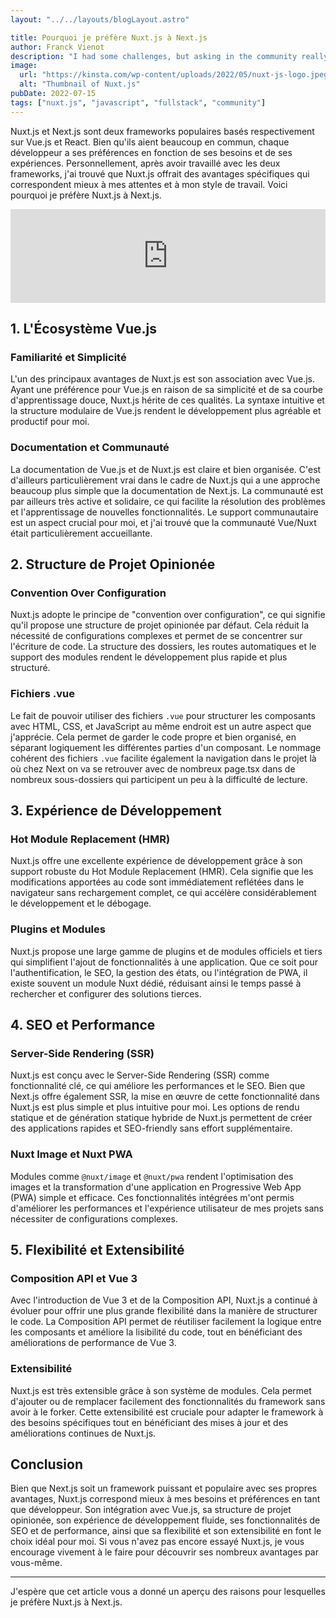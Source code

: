 ```yaml
---
layout: "../../layouts/blogLayout.astro"

title: Pourquoi je préfère Nuxt.js à Next.js
author: Franck Vienot
description: "I had some challenges, but asking in the community really helped!"
image:
  url: "https://kinsta.com/wp-content/uploads/2022/05/nuxt-js-logo.jpeg"
  alt: "Thumbnail of Nuxt.js"
pubDate: 2022-07-15
tags: ["nuxt.js", "javascript", "fullstack", "community"]
---
```


Nuxt.js et Next.js sont deux frameworks populaires basés respectivement sur Vue.js et React. Bien qu'ils aient beaucoup en commun, chaque développeur a ses préférences en fonction de ses besoins et de ses expériences. Personnellement, après avoir travaillé avec les deux frameworks, j'ai trouvé que Nuxt.js offrait des avantages spécifiques qui correspondent mieux à mes attentes et à mon style de travail. Voici pourquoi je préfère Nuxt.js à Next.js.

<!-- markdownlint-disable-next-line MD033 -->
<iframe width="100%" src="https://www.youtube.com/embed/dCxSsr5xuL8?si=L7CDznexR29jpHTz" title="YouTube video player" frameborder="0" allow="accelerometer; autoplay; clipboard-write; encrypted-media; gyroscope; picture-in-picture; web-share" referrerpolicy="strict-origin-when-cross-origin" allowfullscreen></iframe>

## 1. L'Écosystème Vue.js

### Familiarité et Simplicité

L'un des principaux avantages de Nuxt.js est son association avec Vue.js. Ayant une préférence pour Vue.js en raison de sa simplicité et de sa courbe d'apprentissage douce, Nuxt.js hérite de ces qualités. La syntaxe intuitive et la structure modulaire de Vue.js rendent le développement plus agréable et productif pour moi.

### Documentation et Communauté

La documentation de Vue.js et de Nuxt.js est claire et bien organisée. C'est d'ailleurs particulièrement vrai dans le cadre de Nuxt.js qui a une approche beaucoup plus simple que la documentation de Next.js. La communauté est par ailleurs très active et solidaire, ce qui facilite la résolution des problèmes et l'apprentissage de nouvelles fonctionnalités. Le support communautaire est un aspect crucial pour moi, et j'ai trouvé que la communauté Vue/Nuxt était particulièrement accueillante.

## 2. Structure de Projet Opinionée

### Convention Over Configuration

Nuxt.js adopte le principe de "convention over configuration", ce qui signifie qu'il propose une structure de projet opinionée par défaut. Cela réduit la nécessité de configurations complexes et permet de se concentrer sur l'écriture de code. La structure des dossiers, les routes automatiques et le support des modules rendent le développement plus rapide et plus structuré.

### Fichiers .vue

Le fait de pouvoir utiliser des fichiers `.vue` pour structurer les composants avec HTML, CSS, et JavaScript au même endroit est un autre aspect que j'apprécie. Cela permet de garder le code propre et bien organisé, en séparant logiquement les différentes parties d'un composant. Le nommage cohérent des fichiers `.vue` facilite également la navigation dans le projet là où chez Next on va se retrouver avec de nombreux page.tsx dans de nombreux sous-dossiers qui participent un peu à la difficulté de lecture.

## 3. Expérience de Développement

### Hot Module Replacement (HMR)

Nuxt.js offre une excellente expérience de développement grâce à son support robuste du Hot Module Replacement (HMR). Cela signifie que les modifications apportées au code sont immédiatement reflétées dans le navigateur sans rechargement complet, ce qui accélère considérablement le développement et le débogage.

### Plugins et Modules

Nuxt.js propose une large gamme de plugins et de modules officiels et tiers qui simplifient l'ajout de fonctionnalités à une application. Que ce soit pour l'authentification, le SEO, la gestion des états, ou l'intégration de PWA, il existe souvent un module Nuxt dédié, réduisant ainsi le temps passé à rechercher et configurer des solutions tierces.

## 4. SEO et Performance

### Server-Side Rendering (SSR)

Nuxt.js est conçu avec le Server-Side Rendering (SSR) comme fonctionnalité clé, ce qui améliore les performances et le SEO. Bien que Next.js offre également SSR, la mise en œuvre de cette fonctionnalité dans Nuxt.js est plus simple et plus intuitive pour moi. Les options de rendu statique et de génération statique hybride de Nuxt.js permettent de créer des applications rapides et SEO-friendly sans effort supplémentaire.

### Nuxt Image et Nuxt PWA

Modules comme `@nuxt/image` et `@nuxt/pwa` rendent l'optimisation des images et la transformation d'une application en Progressive Web App (PWA) simple et efficace. Ces fonctionnalités intégrées m'ont permis d'améliorer les performances et l'expérience utilisateur de mes projets sans nécessiter de configurations complexes.

## 5. Flexibilité et Extensibilité

### Composition API et Vue 3

Avec l'introduction de Vue 3 et de la Composition API, Nuxt.js a continué à évoluer pour offrir une plus grande flexibilité dans la manière de structurer le code. La Composition API permet de réutiliser facilement la logique entre les composants et améliore la lisibilité du code, tout en bénéficiant des améliorations de performance de Vue 3.

### Extensibilité

Nuxt.js est très extensible grâce à son système de modules. Cela permet d'ajouter ou de remplacer facilement des fonctionnalités du framework sans avoir à le forker. Cette extensibilité est cruciale pour adapter le framework à des besoins spécifiques tout en bénéficiant des mises à jour et des améliorations continues de Nuxt.js.

## Conclusion

Bien que Next.js soit un framework puissant et populaire avec ses propres avantages, Nuxt.js correspond mieux à mes besoins et préférences en tant que développeur. Son intégration avec Vue.js, sa structure de projet opinionée, son expérience de développement fluide, ses fonctionnalités de SEO et de performance, ainsi que sa flexibilité et son extensibilité en font le choix idéal pour moi. Si vous n'avez pas encore essayé Nuxt.js, je vous encourage vivement à le faire pour découvrir ses nombreux avantages par vous-même.

---

J'espère que cet article vous a donné un aperçu des raisons pour lesquelles je préfère Nuxt.js à Next.js.
